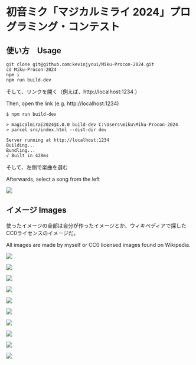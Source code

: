 # 初音ミク「マジカルミライ 2024」プログラミング・コンテスト

## 使い方　Usage
```
git clone git@github.com:kevinjycui/Miku-Procon-2024.git
cd Miku-Procon-2024
npm i
npm run build-dev
```

そして、リンクを開く（例えば、http://localhost:1234 ）

Then, open the link (e.g. http://localhost:1234)
```
$ npm run build-dev

> magicalmirai2024@1.0.0 build-dev C:\Users\miku\Miku-Procon-2024
> parcel src/index.html --dist-dir dev

Server running at http://localhost:1234
Building...
Bundling...
√ Built in 428ms
```

そして、左側で楽曲を選む

Afterwards, select a song from the left

![](github/screenshot1.png)

## イメージ Images
使ったイメージの全部は自分が作ったイメージとか、ウィキペディアで探したCC0ライセンスのイメージだ。

All images are made by myself or CC0 licensed images found on Wikipedia.

![](github/screenshot2.png)

![](github/screenshot3.png)

![](assets/images/Leek2.jpg)

![](assets/images/Leek3.jpg)

![](assets/images/Leek1.png)

![](assets/images/Leek4.5.gif)

![](assets/images/Leek6.gif)

![](assets/images/Leek7.jpg)

![](assets/images/Leek8.jpg)

![](assets/images/Leek9.jpg)
